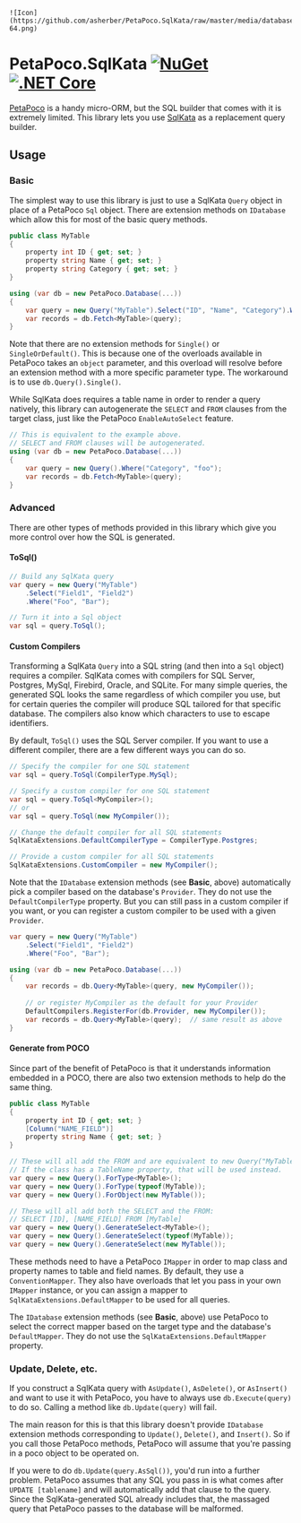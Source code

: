 	![Icon](https://github.com/asherber/PetaPoco.SqlKata/raw/master/media/database-64.png)

# PetaPoco.SqlKata [![NuGet](https://img.shields.io/nuget/v/PetaPoco.SqlKata.svg)](https://nuget.org/packages/PetaPoco.SqlKata) [![.NET Core](https://github.com/asherber/PetaPoco.SqlKata/actions/workflows/dotnet.yml/badge.svg)](https://nuget.org/packages/PetaPoco.SqlKata)

[PetaPoco](https://github.com/CollaboratingPlatypus/PetaPoco) is a handy micro-ORM, but the SQL builder that comes with it is extremely limited. This library lets you use [SqlKata](https://sqlkata.com) as a replacement query builder.

## Usage

### Basic

The simplest way to use this library is just to use a SqlKata `Query` object in place of a PetaPoco `Sql` object. There are extension methods on `IDatabase` which allow this for most of the basic query methods.

```csharp
public class MyTable
{
    property int ID { get; set; }
    property string Name { get; set; }
    property string Category { get; set; }
}

using (var db = new PetaPoco.Database(...))
{
    var query = new Query("MyTable").Select("ID", "Name", "Category").Where("Category", "foo");
    var records = db.Fetch<MyTable>(query);
}
```

Note that there are no extension methods for `Single()` or `SingleOrDefault()`. This is because one of the overloads available in PetaPoco takes an `object` parameter, and this overload will resolve before an extension method with a more specific parameter type. The workaround is to use `db.Query().Single()`.

While SqlKata does requires a table name in order to render a query natively, this library can autogenerate the `SELECT` and `FROM` clauses from the target class, just like the PetaPoco `EnableAutoSelect` feature. 

```csharp
// This is equivalent to the example above.
// SELECT and FROM clauses will be autogenerated.
using (var db = new PetaPoco.Database(...))
{
    var query = new Query().Where("Category", "foo");
    var records = db.Fetch<MyTable>(query);
}
```

### Advanced

There are other types of methods provided in this library which give you more control over how the SQL is generated. 

#### ToSql()

```csharp
// Build any SqlKata query
var query = new Query("MyTable")
    .Select("Field1", "Field2")
    .Where("Foo", "Bar");

// Turn it into a Sql object
var sql = query.ToSql();
```

#### Custom Compilers

Transforming a SqlKata `Query` into a SQL string (and then into a `Sql` object) requires a compiler. SqlKata comes with compilers for SQL Server, Postgres, MySql, Firebird, Oracle, and SQLite. For many simple queries, the generated SQL looks the same regardless of which compiler you use, but for certain queries the compiler will produce SQL tailored for that specific database. The compilers also know which characters to use to escape identifiers.

By default, `ToSql()` uses the SQL Server compiler. If you want to use a different compiler, there are a few different ways you can do so.

```csharp
// Specify the compiler for one SQL statement
var sql = query.ToSql(CompilerType.MySql);

// Specify a custom compiler for one SQL statement
var sql = query.ToSql<MyCompiler>();
// or
var sql = query.ToSql(new MyCompiler());

// Change the default compiler for all SQL statements
SqlKataExtensions.DefaultCompilerType = CompilerType.Postgres;

// Provide a custom compiler for all SQL statements
SqlKataExtensions.CustomCompiler = new MyCompiler();
```

Note that the `IDatabase` extension methods (see **Basic**, above) automatically pick a compiler based on the database's `Provider`. They do not use the `DefaultCompilerType` property. But you can still pass in a custom compiler if you want, or you can register a custom compiler to be used with a given `Provider`.

```csharp
var query = new Query("MyTable")
    .Select("Field1", "Field2")
    .Where("Foo", "Bar");

using (var db = new PetaPoco.Database(...))
{
    var records = db.Query<MyTable>(query, new MyCompiler());
    
    // or register MyCompiler as the default for your Provider
    DefaultCompilers.RegisterFor(db.Provider, new MyCompiler());
    var records = db.Query<MyTable>(query);  // same result as above
}
```



#### Generate from POCO

Since part of the benefit of PetaPoco is that it understands information embedded in a POCO, there are also two extension methods to help do the same thing.

```csharp
public class MyTable
{
    property int ID { get; set; }
    [Column("NAME_FIELD")]
    property string Name { get; set; }
}

// These will all add the FROM and are equivalent to new Query("MyTable").
// If the class has a TableName property, that will be used instead.
var query = new Query().ForType<MyTable>();
var query = new Query().ForType(typeof(MyTable));
var query = new Query().ForObject(new MyTable());

// These will all add both the SELECT and the FROM:
// SELECT [ID], [NAME_FIELD] FROM [MyTable]
var query = new Query().GenerateSelect<MyTable>();  
var query = new Query().GenerateSelect(typeof(MyTable));
var query = new Query().GenerateSelect(new MyTable());
```

These methods need to have a PetaPoco `IMapper` in order to map class and property names to table and field names. By default, they use a `ConventionMapper`. They also have overloads that let you pass in your own `IMapper` instance, or you can assign a mapper to `SqlKataExtensions.DefaultMapper` to be used for all queries.

The `IDatabase` extension methods (see **Basic**, above) use PetaPoco to select the correct mapper based on the target type and the database's `DefaultMapper`. They do not use the `SqlKataExtensions.DefaultMapper` property.

### Update, Delete, etc.

If you construct a SqlKata query with `AsUpdate()`, `AsDelete()`, or `AsInsert()` and want to use it with PetaPoco, you have to always use `db.Execute(query)` to do so. Calling a method like `db.Update(query)` will fail. 

The main reason for this is that this library doesn't provide `IDatabase` extension methods corresponding to `Update()`, `Delete()`, and `Insert()`. So if you call those PetaPoco methods, PetaPoco will assume that you're passing in a poco object to be operated on.

If you were to do `db.Update(query.AsSql())`, you'd run into a further problem. PetaPoco assumes that any SQL you pass in is what comes after `UPDATE [tablename]` and will automatically add that clause to the query. Since the SqlKata-generated SQL already includes that, the massaged query that PetaPoco passes to the database will be malformed.